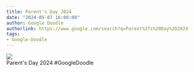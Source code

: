 ```yaml
---
title: Parent's Day 2024
date: "2024-05-07 16:00:00"
author: Google Doodle
authorlink: https://www.google.com/search?q=Parent%27s%20Day%202024
tags:
- Google-Doodle
---
```

<img src="https://www.google.com/logos/doodles/2024/parents-day-2024-6753651837110547-l.png" referrerpolicy="no-referrer"><br>Parent's Day 2024 #GoogleDoodle